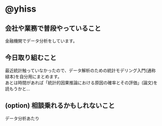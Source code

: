 # @yhiss

## 会社や業務で普段やっていること

金融機関でデータ分析をしています。  

## 今日取り組むこと

最近統計触っていなかったので、データ解析のための統計モデリング入門(通称緑本)を自分用にまとめます。  
あとは時間があれば「統計的因果推論における原因の確率とその評価」(論文)を読もうかと...

## (option) 相談乗れるかもしれないこと
データ分析あたり

